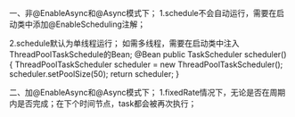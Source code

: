一、非@EnableAsync和@Async模式下；
1.schedule不会自动运行，需要在启动类中添加@EnableScheduling注解；

2.schedule默认为单线程运行；
如需多线程，需要在启动类中注入ThreadPoolTaskSchedule的Bean;
    @Bean
    public TaskScheduler scheduler() {
        ThreadPoolTaskScheduler scheduler = new ThreadPoolTaskScheduler();
        scheduler.setPoolSize(50);
        return scheduler;
    }


二、加@EnableAsync和@Async模式下；
1.fixedRate情况下，无论是否在周期内是否完成；在下个时间节点，task都会被再次执行；
